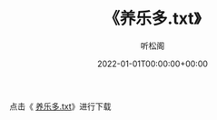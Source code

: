 ﻿---
title:  《养乐多.txt》
date:   2022-01-01T00:00:00+00:00
author: 听松阁
layout: post
permalink: /养乐多/
categories: 小说
tags: [小说]
---

点击《 [养乐多.txt](http://img.660000.xyz/bookstukust/book/bntxt/10/养乐多.txt)》进行下载